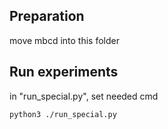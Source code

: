 ## Preparation

move mbcd into this folder

## Run experiments

in "run_special.py", set needed cmd

``
python3 ./run_special.py
``
